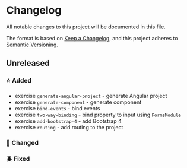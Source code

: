 # Changelog
All notable changes to this project will be documented in this file.

The format is based on [Keep a Changelog](https://keepachangelog.com/en/1.0.0/),
and this project adheres to [Semantic Versioning](https://semver.org/spec/v2.0.0.html).

## Unreleased 

### :star: Added
- exercise `generate-angular-project` - generate Angular project
- exercise `generate-component` - generate component
- exercise `bind-events` - bind events
- exercise `two-way-binding` - bind property to input using `FormsModule`
- exercise `add-bootstrap-4` - add Bootstrap 4
- exercise `routing` - add routing to the project

### :hammer: Changed

### :beetle: Fixed
